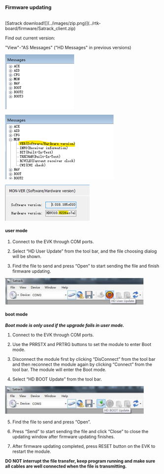 ### Firmware updating

<br>
[Satrack download![](../images/zip.png)](../rtk-board/firmware/Satrack_client.zip)
<br>

Find out current version:

"View"-"AS Messages" ("HD Messages" in previous versions)

![](../rtk-board/images/msg-view.png)

![](../rtk-board/images/cfg-mon-ver.png)

![](../rtk-board/images/ver.png)

#### user mode
1) Connect to the EVK through COM ports.

2) Select “HD User Update” from the tool bar, and the file choosing dialog will be shown.

3) Find the file to send and press “Open” to start sending the file and finish firmware updating.

<div style="text-align: left;">
<img src="../rtk-board/images/usermode.jpg" style="width: 450px;">
</div>

#### boot mode

***Boot mode is only used if the upgrade fails in user mode.***  


1) Connect to the EVK through COM ports.

2) Use the PRRSTX and PRTRG buttons to set the module to enter Boot mode.

3) Disconnect the module first by clicking “DisConnect” from the tool bar and then reconnect the module
again by clicking “Connect” from the tool bar. The module will enter the Boot mode.

4) Select “HD BOOT Update” from the tool bar.

<div style="text-align: left;">
<img src="../rtk-board/images/bootmode.jpg" style="width: 450px;">
</div>

5) Find the file to send and press “Open”.

6) Press “Send” to start sending the file and click “Close” to close the updating window after firmware
updating finishes.

7) After firmware updating completed, press RESET button on the EVK to restart the module.


**DO NOT interrupt the file transfer, keep program running and make sure all cables are well connected when
the file is transmitting.** 